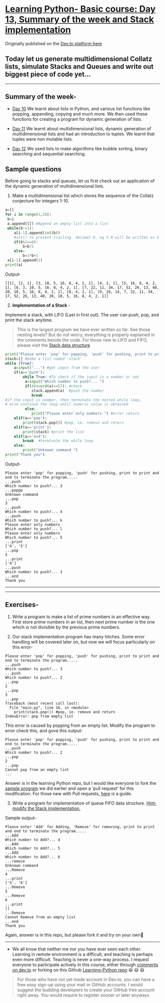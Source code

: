 # [Learning Python- Basic course: Day 13, Summary of the week and Stack implementation](https://dev.to/aatmaj/learning-python-basic-course-day-13-summary-of-the-week-and-stack-implementation-1b56)

Originally published on the [Dev.to platform here](https://dev.to/aatmaj/learning-python-basic-course-day-13-summary-of-the-week-and-stack-implementation-1b56)

## Today let us generate multidimensional Collatz lists, simulate Stacks and Queues and write out biggest piece of code yet...

---

## Summary of the week-

- [Day 10](https://dev.to/aatmaj/learning-python-basic-course-day-10-lists-in-python-1hcb) We learnt about lists in Python, and various list functions like popping, appending, copying and much more. We then used these functions for creating a program for dynamic generation of lists.

- [Day 11](https://dev.to/aatmaj/learning-python-basic-course-day-11-multidimensional-lists-and-tuples-3bfl) We learnt about multidimensional lists, dynamic generation of multidimensional lists and had an introduction to tuples. We learnt that tuples were non mutable lists.

- [Day 12](https://dev.to/aatmaj/learning-python-basic-course-day-12-basic-algorithms-1edc) We used lists to make algorithms like bubble sorting, binary searching and sequential searching.

## Sample questions

Before going to stacks and queues, let us first check out an application of the dynamic generation of multidimensional lists.

1. Make a multidimensional list which stores the sequence of the Collatz conjecture for integers 1-10.

```python
a=[]
for i in range(1,10):
 b=i
 a.append([]) #Append an empty list into a list
 while(b!=1):
    a[i-1].append(int(b))
    #int() to prevent trailing  decimal 0. eg 5.0 will be written as 5
    if(b%2==0):
        b=b/2
    else:
        b=3*b+1
 a[i-1].append(1)
print(a)
```

Output-

```
[[1], [2, 1], [3, 10, 5, 16, 8, 4, 2, 1], [4, 2, 1], [5, 16, 8, 4, 2, 1], [6, 3, 10, 5, 16, 8, 4, 2, 1], [7, 22, 11, 34, 17, 52, 26, 13, 40, 20, 10, 5, 16, 8, 4, 2, 1], [8, 4, 2, 1], [9, 28, 14, 7, 22, 11, 34, 17, 52, 26, 13, 40, 20, 10, 5, 16, 8, 4, 2, 1]]
```

2. **Implementation of a Stack** -

Implement a stack, with LIFO (Last in first out). The user can push, pop, and print the stack anytime.

> This is the largest program we have ever written so far. See those nesting levels? But do not worry, everything is properly explained in the comments beside the code. For those new to LIFO and FIFO, please visit the [Stack data structure](https://www.geeksforgeeks.org/stack-data-structure)

```python
print("Please enter 'pop' for popping, 'push' for pushing, print to print and end to terminate the program.....")
stack=[] #make a list named 'stack'
while (True):
    a=input("...") #get input from the user
    if(a=='push'):
        while True: #To check if the input is a number or not
         a=input("Which number to push?... ")
         if(48<=ord(a)<=57): #check
            stack.append(a)  #push the number
            break
#if the input is number, then terminate the nested while loop,
# else continue the loop until numeric value is obtained
         else:
            print("Please enter only numbers ") #error return
    elif(a=='pop'):
        print(stack.pop()) #pop, ie. remove and return
    elif(a=='print'):
        print(stack) #print the list
    elif(a=='end'):
        break  #terminate the while loop
    else:
        print("Unknown command ")
print("Thank you")
```

Output-

```
Please enter 'pop' for popping, 'push' for pushing, print to print and end to terminate the program.....
...push
Which number to push?... 3
...poppp
Unknown command
...pop
3
...push
Which number to push?... 4
...push
Which number to push?... k
Please enter only numbers
Which number to push?... l
Please enter only numbers
Which number to push?... 5
...print
['4', '5']
...pop
5
...print
['4']
...push
Which number to push?... 3
...end
Thank you
```

---

---

## Exercises-

1. Write a program to make a list of prime numbers in an effective way. First store prime numbers in an list, then next prime number is the one which is not divisible by the previous prime numbers.

2. Our stack implementation program has many hitches. Some error handling will be covered later on, but now we will focus particularly on this error-

```
Please enter 'pop' for popping, 'push' for pushing, print to print and end to terminate the program.....
...push
Which number to push?... 3
...push
Which number to push?... 2
...pop
2
...pop
3
...pop
Traceback (most recent call last):
  File "main.py", line 16, in <module>
    print(stack.pop()) #pop, ie. remove and return
IndexError: pop from empty list
```

This error is caused by popping from an empty list. Modify the program to error check this, and gove this output-

```
Please enter 'pop' for popping, 'push' for pushing, print to print and end to terminate the program.....
...push
Which number to push?... 2
...pop
2
...pop
Cannot pop from an empty list
...

```

Answer is in the learning Python repo, but I would like everyone to fork the [sample program](https://github.com/Aatmaj-Zephyr/Learning-Python/blob/4eefd0ae6e52bda6cb99360d3a0ae254e00bff1a/Basic/Day%2013/Sample%20questions/Sample%20question%202.py) we did earlier and open a 'pull request' for this modification. For those new with Pull requests, [here](https://opensource.com/article/19/7/create-pull-request-github) is a guide.

3. Write a program for implementation of queue FIFO data structure. [Hint- modify the Stack implementation.](https://www.geeksforgeeks.org/difference-between-stack-and-queue-data-structures/)

Sample output-

```
Please enter 'Add' for Adding, 'Remove' for removing, print to print and end to terminate the program.....
...Add
Which number to Add?... 4
...Add
Which number to Add?... 5
...Add
Which number to Add?... 6
...remove
Unknown command
...Remove
4
...print
['5', '6']
...Remove
5
...Remove
6
...print
[]
...Remove
Cannot Remove from an empty list
...end
Thank you
```

Again, answer is in this repo, but please fork it and try on your own🙂

---

- We all know that neither me nor you have ever seen each other. Learning in remote environment is a difficult, and teaching is perhaps even more difficult. Teaching is never a one-way process.
  I request everyone to participate actively in this course, either through [comments on dev.to](https://dev.to/aatmaj/learning-python-basic-course-day-13-summary-of-the-week-and-stack-implementation-1b56) or forking on this Github [Learning-Python repo](https://github.com/Aatmaj-Zephyr/Learning-Python)
  😃 😃 😃

> For those who have not yet made account in Dev.to, you can have a free easy sign-up using your mail or GitHub accounts. I would suggest the budding developers to create your GitHub free account right away. You would require to register sooner or later anyways

